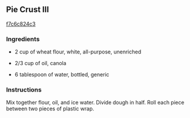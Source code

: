 ## Pie Crust III

[f7c6c824c3](http://allrecipes.com/recipe/pie-crust-iii/)

### Ingredients

 - 2 cup of wheat flour, white, all-purpose, unenriched

 - 2/3 cup of oil, canola

 - 6 tablespoon of water, bottled, generic

### Instructions

Mix together flour, oil, and ice water. Divide dough in half. Roll each piece between two pieces of plastic wrap.